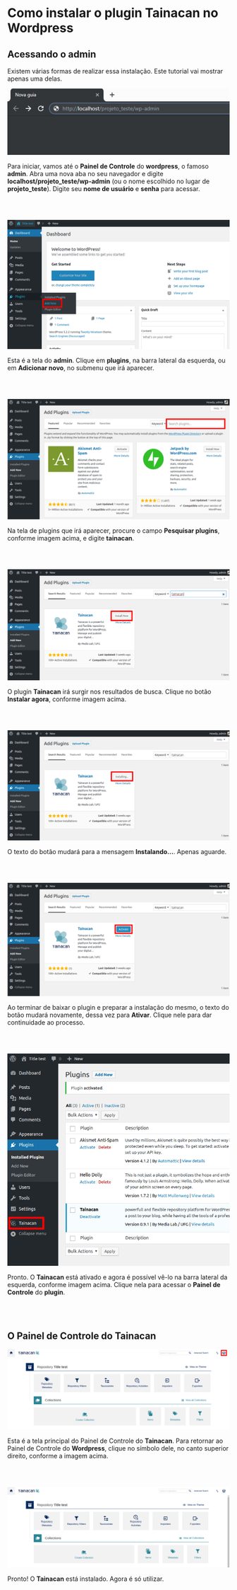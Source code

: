 # Como instalar o plugin Tainacan no Wordpress #

## Acessando o admin ##

Existem várias formas de realizar essa instalação. Este tutorial vai mostrar apenas uma delas. 

![](/assets/images/tainacan_01.png)

Para iniciar, vamos até o **Painel de Controle** do **wordpress**, o famoso **admin**. Abra uma nova aba no seu navegador e digite **localhost/projeto_teste/wp-admin** (ou o nome escolhido no lugar de **projeto_teste**). Digite seu **nome de usuário** e **senha** para acessar.

<br><br>

![](/assets/images/tainacan_02.png)

Esta é a tela do **admin**. Clique em **plugins**, na barra lateral da esquerda, ou em **Adicionar novo**, no submenu que irá aparecer.

<br><br>

![](/assets/images/tainacan_03.png)

Na tela de plugins que irá aparecer, procure o campo **Pesquisar plugins**, conforme imagem acima, e digite **tainacan**.

<br><br>

![](/assets/images/tainacan_04.png)

O plugin **Tainacan** irá surgir nos resultados de busca. Clique no botão **Instalar agora**, conforme imagem acima.

<br><br>

![](/assets/images/tainacan_05.png)

O texto do botão mudará para a mensagem **Instalando…**. Apenas aguarde.

<br><br>

![](/assets/images/tainacan_06.png)

Ao terminar de baixar o plugin e preparar a instalação do mesmo, o texto do botão mudará novamente, dessa vez para **Ativar**. Clique nele para dar continuidade ao processo.

<br><br>

![](/assets/images/tainacan_07.png)

Pronto. O **Tainacan** está ativado e agora é possível vê-lo na barra lateral da esquerda, conforme imagem acima. Clique nela para acessar o **Painel de Controle** do **plugin**.

<br><br>

## O Painel de Controle do Tainacan ##

![](/assets/images/tainacan_08.png)

Esta é a tela principal do Painel de Controle do **Tainacan**. Para retornar ao Painel de Controle do **Wordpress**, clique no símbolo dele, no canto superior direito, conforme a imagem acima.

<br><br>

![](/assets/images/tainacan_09.png)

Pronto! O **Tainacan** está instalado. Agora é só utilizar.

<br><br>